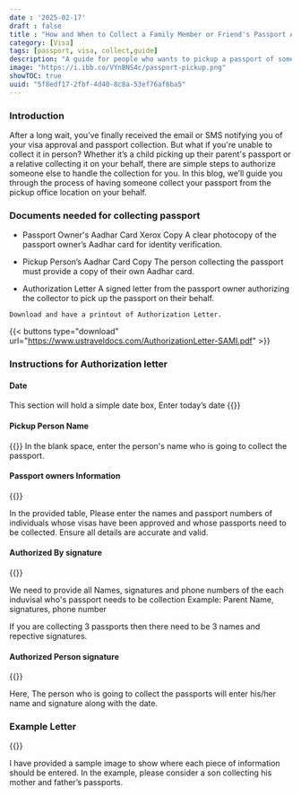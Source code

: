 ```yaml
---
date : '2025-02-17'
draft : false
title : "How and When to Collect a Family Member or Friend's Passport After a Visa Interview: Required Documents & Process"
category: [Visa]
tags: [passport, visa, collect,guide]
description: "A guide for people who wants to pickup a passport of someone else, This post has all document which are required to pick passport along with instructions on how to fill it with a real worl example. "
image: "https://i.ibb.co/VYnBNS4c/passport-pickup.png"
showTOC: true
uuid: "5f8edf17-2fbf-4d40-8c8a-53ef76af6ba5"
---
```


### Introduction

After a long wait, you’ve finally received the email or SMS notifying you of your visa approval and passport collection. But what if you're unable to collect it in person? Whether it’s a child picking up their parent's passport or a relative collecting it on your behalf, there are simple steps to authorize someone else to handle the collection for you. In this blog, we’ll guide you through the process of having someone collect your passport from the pickup office location on your behalf.

### Documents needed for collecting passport

- Passport Owner's Aadhar Card Xerox Copy
A clear photocopy of the passport owner’s Aadhar card for identity verification.

- Pickup Person’s Aadhar Card Copy
The person collecting the passport must provide a copy of their own Aadhar card.

- Authorization Letter
A signed letter from the passport owner authorizing the collector to pick up the passport on their behalf.

```text
Download and have a printout of Authorization Letter.
```
{{< buttons type="download" url="https://www.ustraveldocs.com/AuthorizationLetter-SAMI.pdf" >}}

### Instructions for Authorization letter

#### Date

This section will hold a simple date box, Enter today’s date
{{<image url="https://i.ibb.co/VYwNGFLH/image.png">}}

#### Pickup Person Name

{{<image url="https://i.ibb.co/rK3dDw5S/image.png">}}
In the blank space, enter the person's name who is going to collect the passport. 

#### Passport owners Information 

{{<image url="https://i.ibb.co/RGsSzXmM/image.png">}}

In the provided table, Please enter the names and passport numbers of individuals whose visas have been approved and whose passports need to be collected. Ensure all details are accurate and valid.

#### Authorized By signature

{{<image url="https://i.ibb.co/G3Rb0WRD/image.png">}}

We need to provide all Names, signatures and phone numbers of the each induvisal who's passport needs to be collection 
Example: Parent Name, signatures, phone number

If you are collecting 3 passports then there need to be 3 names and repective signatures. 

#### Authorized Person signature

{{<image url="https://i.ibb.co/fdJTgCqT/image.png">}}

Here, The person who is going to collect the passports will enter his/her name and signature along with the date. 


### Example Letter

{{<image url="https://i.ibb.co/Q3kqnw1F/image.png">}}

I have provided a sample image to show where each piece of information should be entered. In the example, please consider a son collecting his mother and father’s passports.



